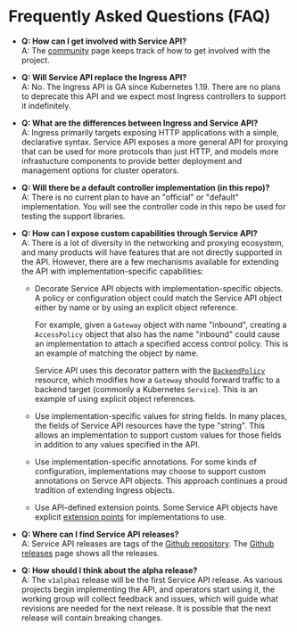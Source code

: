 # Frequently Asked Questions (FAQ)

*   **Q: How can I get involved with Service API?<br>**
    A: The [community](/community) page keeps track of how to get
    involved with the project.

*   **Q: Will Service API replace the Ingress API?<br>**
    A: No. The Ingress API is GA since Kubernetes 1.19. There are no
    plans to deprecate this API and we expect most Ingress controllers
    to support it indefinitely.

*   **Q: What are the differences between Ingress and Service API?<br>**
    A: Ingress primarily targets exposing HTTP applications with a
    simple, declarative syntax. Service API exposes a more general API
    for proxying that can be used for more protocols than just HTTP,
    and models more infrastucture components to provide better
    deployment and management options for cluster operators.

*   **Q: Will there be a default controller implementation (in this repo)?<br>**
    A: There is no current plan to have an "official" or "default"
    implementation. You will see the controller code in this repo be
    used for testing the support libraries.

*   **Q: How can I expose custom capabilities through Service API?<br>**
    A: There is a lot of diversity in the networking and proxying
    ecosystem, and many products will have features that are not directly
    supported in the API.  However, there are a few mechanisms available
    for extending the API with implementation-specific capabilities:

    * Decorate Service API objects with implementation-specific objects. A
      policy or configuration object could match the Service API object either
      by name or by using an explicit object reference.

        For example, given a `Gateway` object with name "inbound",
        creating a `AccessPolicy` object that also has the name "inbound"
        could cause an implementation to attach a specified access
        control policy. This is an example of matching the object by name.

        Service API uses this decorator pattern with the
        [`BackendPolicy`](/spec/#networking.x-k8s.io/v1alpha1.BackendPolicy)
        resource, which modifies how a `Gateway` should forward traffic
        to a backend target (commonly a Kubernetes `Service`). This is
        an example of using explicit object references.

    * Use implementation-specific values for string fields. In many
      places, the fields of Service API resources have the type
      "string". This allows an implementation to support custom values
      for those fields in addition to any values specified in the API.

    * Use implementation-specific annotations. For some kinds of
      configuration, implementations may choose to support custom
      annotations on Servce API objects. This approach continues
      a proud tradition of extending Ingress objects.

    * Use API-defined extension points. Some Service
      API objects have explicit [extension points](api-overview.md#extension-points)
      for implementations to use.

*  **Q: Where can I find Service API releases?<br>**
   A: Service API releases are tags of the [Github repository][1].
   The [Github releases][2] page shows all the releases.

* **Q: How should I think about the alpha release?<br>**
  A: The `v1alpha1` release will be the first Service API release. As
  various projects begin implementing the API, and operators start using
  it, the working group will collect feedback and issues, which will
  guide what revisions are needed for the next release. It is possible
  that the next release will contain breaking changes.


[1]: https://github.com/kubernetes-sigs/service-apis
[2]: https://github.com/kubernetes-sigs/service-apis/releases
